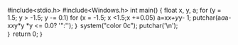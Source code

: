 #include<stdio.h>
#include<Windows.h>
 int main() { 
float x, y, a;
for (y = 1.5; y > -1.5; y -= 0.1) 
for (x = -1.5; x <1.5;x +=0.05) a=x*x+y*y- 1;
putchar(a*a*a-x*x*y*y
*y <= 0.0? '":''); 
｝
system("color 0c");
putchar('\n');	 	
｝
return 0;
｝
